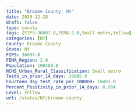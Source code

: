 ```yaml
---
title: "Broome County, NY"
date: 2020-12-28
draft: false
type: county
tags: [FIPS:36007.0,FEMA:2.0,Small metro,Yellow]
categories: [NY]
County: Broome County
State: NY
FIPS: 36007.0
FEMA_Region: 2.0
Population: 190488.0
NCHS_Urban_Rural_Classification: Small metro
Tests_in_prior_14_days: 19985.0
Fourteen_day_test_rate_per_100000: 10491.0
Percent_Positivity_in_prior_14_days: 0.064
Level: Yellow
url: /states/NY/broome-county
---
```



